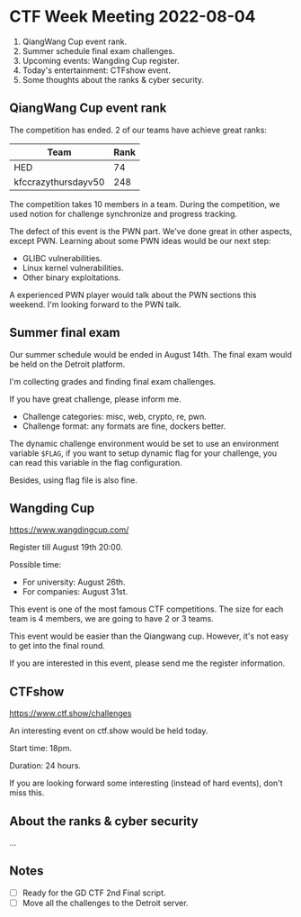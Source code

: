 # CTF Week Meeting 2022-08-04

1. QiangWang Cup event rank.
1. Summer schedule final exam challenges.
1. Upcoming events: Wangding Cup register.
1. Today's entertainment: CTFshow event.
1. Some thoughts about the ranks & cyber security.

## QiangWang Cup event rank

The competition has ended. 2 of our teams have achieve great ranks:

| Team                | Rank |
| ------------------- | ---- |
| HED                 | 74   |
| kfccrazythursdayv50 | 248  |

The competition takes 10 members in a team. During the competition, we used notion for challenge synchronize and progress tracking.

The defect of this event is the PWN part. We've done great in other aspects, except PWN. Learning about some PWN ideas would be our next step:

* GLIBC vulnerabilities.
* Linux kernel vulnerabilities.
* Other binary exploitations.

A experienced PWN player would talk about the PWN sections this weekend. I'm looking forward to the PWN talk.

## Summer final exam

Our summer schedule would be ended in August 14th. The final exam would be held on the Detroit platform.

I'm collecting grades and finding final exam challenges.

If you have great challenge, please inform me.

* Challenge categories: misc, web, crypto, re, pwn.
* Challenge format: any formats are fine, dockers better.

The dynamic challenge environment would be set to use an environment variable `$FLAG`, if you want to setup dynamic flag for your challenge, you can read this variable in the flag configuration.

Besides, using flag file is also fine.

## Wangding Cup

https://www.wangdingcup.com/

Register till August 19th 20:00.

Possible time:

* For university: August 26th.
* For companies: August 31st.

This event is one of the most famous CTF competitions. The size for each team is 4 members, we are going to have 2 or 3 teams.

This event would be easier than the Qiangwang cup. However, it's not easy to get into the final round.

If you are interested in this event, please send me the register information.

## CTFshow

https://www.ctf.show/challenges

An interesting event on ctf.show would be held today.

Start time: 18pm.

Duration: 24 hours.

If you are looking forward some interesting (instead of hard events), don't miss this.

## About the ranks & cyber security

...

## Notes

- [ ] Ready for the GD CTF 2nd Final script.
- [ ] Move all the challenges to the Detroit server.
